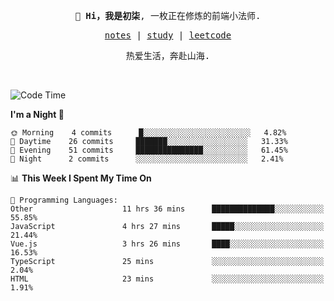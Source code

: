 <p align="center">
  <samp>
    <span><strong>👋 Hi，我是初柒</strong>,</span>
    <span>一枚正在修炼的前端小法师.</span>
  </samp>
</p>

<p align="center">
  <samp>
    <a href="https://www.wolai.com/dec-seven/wyPFvMTwAcD9muc6RMfThB">notes</a> |
    <a href="https://github.com/dec-seven/fe-study">study</a> |
    <a href="https://leetcode.cn/u/dec-seven/">leetcode</a>
  </samp>
</p>
<p align="center">
  <samp>
    <span>热爱生活，奔赴山海.</span>
  </samp>
</p>
<br>

<!--START_SECTION:waka-->
![Code Time](http://img.shields.io/badge/Code%20Time-413%20hrs%2041%20mins-blue)

**I'm a Night 🦉** 

```text
🌞 Morning    4 commits      █░░░░░░░░░░░░░░░░░░░░░░░░   4.82% 
🌆 Daytime    26 commits     ███████░░░░░░░░░░░░░░░░░░   31.33% 
🌃 Evening    51 commits     ███████████████░░░░░░░░░░   61.45% 
🌙 Night      2 commits      ░░░░░░░░░░░░░░░░░░░░░░░░░   2.41%

```


📊 **This Week I Spent My Time On** 

```text
💬 Programming Languages: 
Other                    11 hrs 36 mins      ██████████████░░░░░░░░░░░   55.85% 
JavaScript               4 hrs 27 mins       █████░░░░░░░░░░░░░░░░░░░░   21.44% 
Vue.js                   3 hrs 26 mins       ████░░░░░░░░░░░░░░░░░░░░░   16.53% 
TypeScript               25 mins             ░░░░░░░░░░░░░░░░░░░░░░░░░   2.04% 
HTML                     23 mins             ░░░░░░░░░░░░░░░░░░░░░░░░░   1.91%

```


<!--END_SECTION:waka-->

